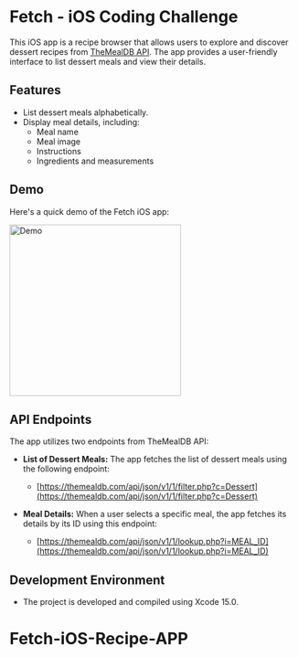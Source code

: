 # Fetch - iOS Coding Challenge

This iOS app is a recipe browser that allows users to explore and discover dessert recipes from [TheMealDB API](https://themealdb.com/api.php). The app provides a user-friendly interface to list dessert meals and view their details.

## Features
- List dessert meals alphabetically.
- Display meal details, including:
  - Meal name
  - Meal image
  - Instructions
  - Ingredients and measurements

## Demo

Here's a quick demo of the Fetch iOS app:

<img src="https://github.com/chiao26168/fetch-ios-app/blob/main/demo.gif" alt="Demo" width="300">

## API Endpoints
The app utilizes two endpoints from TheMealDB API:
- **List of Dessert Meals:** The app fetches the list of dessert meals using the following endpoint:
  - [https://themealdb.com/api/json/v1/1/filter.php?c=Dessert](https://themealdb.com/api/json/v1/1/filter.php?c=Dessert)

- **Meal Details:** When a user selects a specific meal, the app fetches its details by its ID using this endpoint:
  - [https://themealdb.com/api/json/v1/1/lookup.php?i=MEAL_ID](https://themealdb.com/api/json/v1/1/lookup.php?i=MEAL_ID)

## Development Environment
- The project is developed and compiled using Xcode 15.0.

# Fetch-iOS-Recipe-APP
